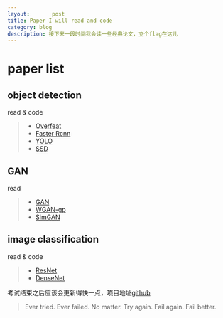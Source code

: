 ```yaml
---
layout:       post
title: Paper I will read and code
category: blog
description: 接下来一段时间我会读一些经典论文，立个flag在这儿
---
```



# paper list

## object detection
read & code
> * [Overfeat](https://arxiv.org/abs/1312.6229)
> * [Faster Rcnn](https://arxiv.org/abs/1506.01497)
> * [YOLO](https://arxiv.org/abs/1612.08242)
> * [SSD](https://arxiv.org/abs/1512.02325)

## GAN
read
> * [GAN](https://arxiv.org/abs/1406.2661)
> * [WGAN-gp](https://arxiv.org/abs/1704.00028)
> * [SimGAN](https://arxiv.org/abs/1612.07828)

## image classification
read & code
> * [ResNet](https://arxiv.org/abs/1512.03385)
> * [DenseNet](https://arxiv.org/abs/1608.06993)

考试结束之后应该会更新得快一点，项目地址[github](https://github.com/JihaoLiu/paper_list)

> Ever tried. Ever failed. No matter. Try again. Fail again. Fail better.
